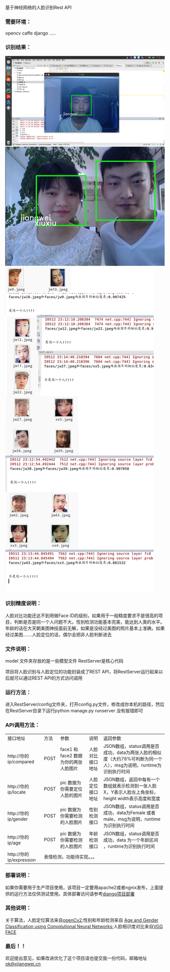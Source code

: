 基于神经网络的人脸识别Rest API

### 需要环境：
opencv
caffe
django
.....

### 识别结果：
<img src="result/r1.png"> <br>
<img src="result/r2.png"> <br>
<img src="result/r3.png"> <br>

### 识别精度说明：

人脸对比功能还达不到用做Face ID的级别，如果用于一般精度要求不是很高的项目，判断是否是同一个人问题不大。性别检测功能基本完美，能达到人类的水平。年龄的话在大天朝美图神技面前无解，如果是没经过美图的照片基本上准确，如果经过美图.......人脸定位的话，偶尔会把非人脸判断进去


### 文件说明：

model 文件夹存放的是一些模型文件
RestServer是核心代码

项目将人脸识别与人脸定位的功能封装成了REST API，将RestServer运行起来以后就可以通过REST API的方式访问调用

### 运行方法：

进入RestServer/config文件夹，打开config.py文件，修改成你本机的路径，然后在RestServer目录下运行python manage.py runserver 没有报错即可

### API调用方法：

<table>
	<tr><td>接口地址</td> <td>方法</td> <td>参数</td> <td>说明</td>  <td>返回参数</td>  </tr>
	<tr>
	<td>http://你的ip/compared </td> <td> POST</td> <td>face1 和 face2 数据为你的两张人脸图片 </td>  <td>人脸对比接口地址</td>
	 <td > JSON数组，status调用是否成功，data为两张人脸的相似度（大约78%可判断为同一个人），msg为说明，runtime为识别执行时间
	</td>
	</tr>
	<tr>
	<td>http://你的ip/locate  </td> <td> POST</td> <td>pic 数据为你需要定位人脸的图片 </td>  <td>人脸定位接口地址</td>
	 <td > JSON数组，返回中每有一个数组就表示检测到一张人脸 X，Y表示人脸左上角坐标，height width表示高度和宽度
	</td>
	</tr>
	<tr>
		<td>http://你的ip/gender</td><td>POST</td><td>pic 数据为你需要检测的人脸图片</td><td>性别检测接口</td>
	<td > JSON数组，status调用是否成功，data为Female 或者male，msg为说明，runtime为识别执行时间
	</td>
	</tr>
	<tr>
		<td>http://你的ip/age</td><td>POST</td><td>pic 数据为你需要检测的人脸图片</td><td>年龄检测接口</td>
			<td > JSON数组，status调用是否成功，data 为一个年龄区间 ，runtime为识别执行时间
	</td>
	</tr>
	<tr>
		<td>http://你的ip/expression</td><td colspan="4">表情检测，功能待实现。。。</td>
	</tr>
</table>


### 部署说明：

如果你需要用于生产项目使用，该项目一定要用apache2或者ngnix发布，上面提供的运行方法仅供测试使用。具体部署访问请参考[django项目部署](https://docs.djangoproject.com/en/2.0/howto/deployment/)



### 其他说明：

关于算法，人脸定位算法来自[openCv2](https://opencv.org/);性别和年龄检测来自 [Age and Gender Classification using Convolutional Neural Networks](https://www.openu.ac.il/home/hassner/projects/cnn_agegender/);人脸相识度对比来自[VGG FACE](http://www.robots.ox.ac.uk/~vgg/software/vgg_face/)


### 最后！！

欢迎提出意见，如果改进优化了这个项目请也提交我一份代码，邮箱地址 ok@xjiangwei.cn
